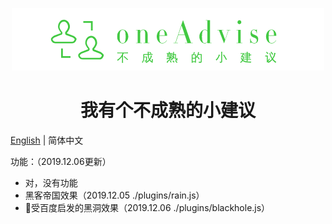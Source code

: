 <p align="center">
  <a href="http://www.oneadvise.cn">
    <img width="500" src="./assets/logo.png">
  </a>
</p>

<h1 align="center">我有个不成熟的小建议</h1>

[English](./README.md) | 简体中文

功能：（2019.12.06更新）

* 对，没有功能
* 黑客帝国效果（2019.12.05 ./plugins/rain.js）
* 受百度启发的黑洞效果（2019.12.06 ./plugins/blackhole.js）